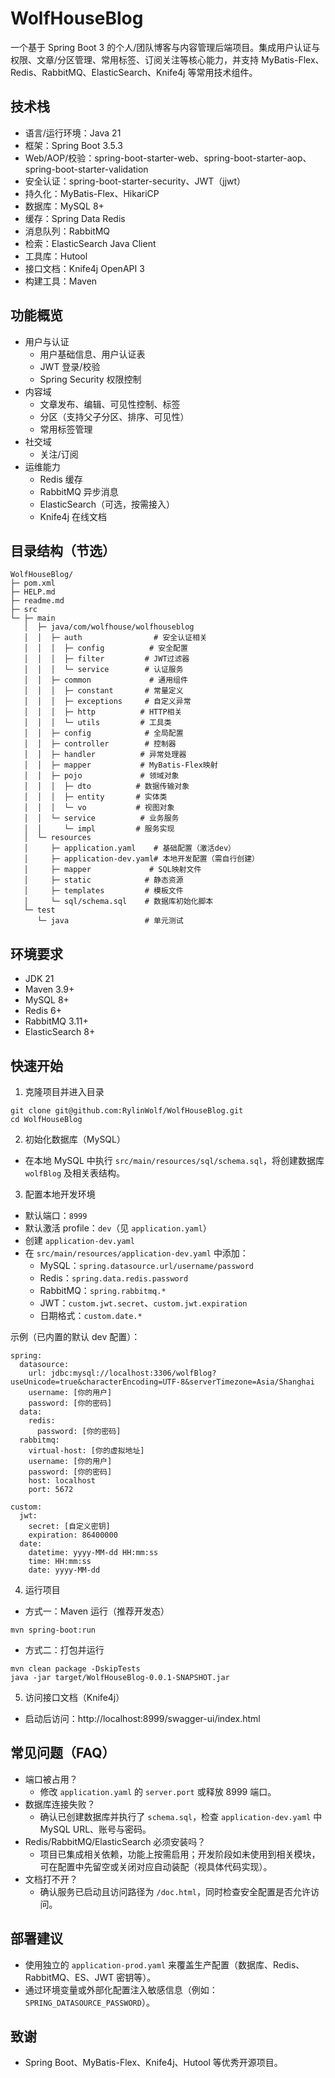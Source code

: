 # WolfHouseBlog

一个基于 Spring Boot 3 的个人/团队博客与内容管理后端项目。集成用户认证与权限、文章/分区管理、常用标签、订阅关注等核心能力，并支持
MyBatis-Flex、Redis、RabbitMQ、ElasticSearch、Knife4j 等常用技术组件。

## 技术栈

- 语言/运行环境：Java 21
- 框架：Spring Boot 3.5.3
- Web/AOP/校验：spring-boot-starter-web、spring-boot-starter-aop、spring-boot-starter-validation
- 安全认证：spring-boot-starter-security、JWT（jjwt）
- 持久化：MyBatis-Flex、HikariCP
- 数据库：MySQL 8+
- 缓存：Spring Data Redis
- 消息队列：RabbitMQ
- 检索：ElasticSearch Java Client
- 工具库：Hutool
- 接口文档：Knife4j OpenAPI 3
- 构建工具：Maven

## 功能概览

- 用户与认证
    - 用户基础信息、用户认证表
    - JWT 登录/校验
    - Spring Security 权限控制
- 内容域
    - 文章发布、编辑、可见性控制、标签
    - 分区（支持父子分区、排序、可见性）
    - 常用标签管理
- 社交域
    - 关注/订阅
- 运维能力
    - Redis 缓存
    - RabbitMQ 异步消息
    - ElasticSearch（可选，按需接入）
    - Knife4j 在线文档

## 目录结构（节选）

```
WolfHouseBlog/
├─ pom.xml
├─ HELP.md
├─ readme.md                    
├─ src
└─ ├─ main
   │  ├─ java/com/wolfhouse/wolfhouseblog
   │  │  ├─ auth                # 安全认证相关
   │  │  │  ├─ config          # 安全配置
   │  │  │  ├─ filter         # JWT过滤器
   │  │  │  └─ service        # 认证服务
   │  │  ├─ common             # 通用组件
   │  │  │  ├─ constant       # 常量定义
   │  │  │  ├─ exceptions     # 自定义异常
   │  │  │  ├─ http          # HTTP相关
   │  │  │  └─ utils         # 工具类
   │  │  ├─ config            # 全局配置
   │  │  ├─ controller        # 控制器
   │  │  ├─ handler          # 异常处理器
   │  │  ├─ mapper           # MyBatis-Flex映射
   │  │  ├─ pojo             # 领域对象
   │  │  │  ├─ dto          # 数据传输对象
   │  │  │  ├─ entity       # 实体类
   │  │  │  └─ vo           # 视图对象
   │  │  └─ service          # 业务服务
   │  │     └─ impl         # 服务实现
   │  └─ resources
   │     ├─ application.yaml    # 基础配置（激活dev）
   │     ├─ application-dev.yaml# 本地开发配置（需自行创建）
   │     ├─ mapper             # SQL映射文件
   │     ├─ static            # 静态资源
   │     ├─ templates         # 模板文件
   │     └─ sql/schema.sql    # 数据库初始化脚本
   └─ test
      └─ java                 # 单元测试

```

## 环境要求

- JDK 21
- Maven 3.9+
- MySQL 8+
- Redis 6+
- RabbitMQ 3.11+
- ElasticSearch 8+

## 快速开始

1) 克隆项目并进入目录

```
git clone git@github.com:RylinWolf/WolfHouseBlog.git
cd WolfHouseBlog
```

2) 初始化数据库（MySQL）

- 在本地 MySQL 中执行 `src/main/resources/sql/schema.sql`，将创建数据库 `wolfBlog` 及相关表结构。

3) 配置本地开发环境

- 默认端口：`8999`
- 默认激活 profile：`dev`（见 `application.yaml`）
- 创建 `application-dev.yaml`
- 在 `src/main/resources/application-dev.yaml` 中添加：
    - MySQL：`spring.datasource.url/username/password`
    - Redis：`spring.data.redis.password`
    - RabbitMQ：`spring.rabbitmq.*`
    - JWT：`custom.jwt.secret`、`custom.jwt.expiration`
    - 日期格式：`custom.date.*`

示例（已内置的默认 dev 配置）：

```
spring:
  datasource:
    url: jdbc:mysql://localhost:3306/wolfBlog?useUnicode=true&characterEncoding=UTF-8&serverTimezone=Asia/Shanghai
    username: [你的用户]
    password: [你的密码]
  data:
    redis:
      password: [你的密码]
  rabbitmq:
    virtual-host: [你的虚拟地址]
    username: [你的用户]
    password: [你的密码]
    host: localhost
    port: 5672

custom:
  jwt:
    secret: [自定义密钥]
    expiration: 86400000
  date:
    datetime: yyyy-MM-dd HH:mm:ss
    time: HH:mm:ss
    date: yyyy-MM-dd
```

4) 运行项目

- 方式一：Maven 运行（推荐开发态）

```
mvn spring-boot:run
```

- 方式二：打包并运行

```
mvn clean package -DskipTests
java -jar target/WolfHouseBlog-0.0.1-SNAPSHOT.jar
```

5) 访问接口文档（Knife4j）

- 启动后访问：http://localhost:8999/swagger-ui/index.html

## 常见问题（FAQ）

- 端口被占用？
    - 修改 `application.yaml` 的 `server.port` 或释放 8999 端口。
- 数据库连接失败？
    - 确认已创建数据库并执行了 `schema.sql`，检查 `application-dev.yaml` 中 MySQL URL、账号与密码。
- Redis/RabbitMQ/ElasticSearch 必须安装吗？
    - 项目已集成相关依赖，功能上按需启用；开发阶段如未使用到相关模块，可在配置中先留空或关闭对应自动装配（视具体代码实现）。
- 文档打不开？
    - 确认服务已启动且访问路径为 `/doc.html`，同时检查安全配置是否允许访问。

## 部署建议

- 使用独立的 `application-prod.yaml` 来覆盖生产配置（数据库、Redis、RabbitMQ、ES、JWT 密钥等）。
- 通过环境变量或外部化配置注入敏感信息（例如：`SPRING_DATASOURCE_PASSWORD`）。

## 致谢

- Spring Boot、MyBatis-Flex、Knife4j、Hutool 等优秀开源项目。
